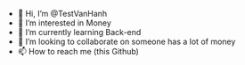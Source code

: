 - 👋 Hi, I’m @TestVanHanh
- 👀 I’m interested in Money
- 🌱 I’m currently learning Back-end
- 💞️ I’m looking to collaborate on someone has a lot of money
- 📫 How to reach me (this Github)

<!---
TestVanHanh/TestVanHanh is a ✨ special ✨ repository because its `README.md` (this file) appears on your GitHub profile.
You can click the Preview link to take a look at your changes.
--->
